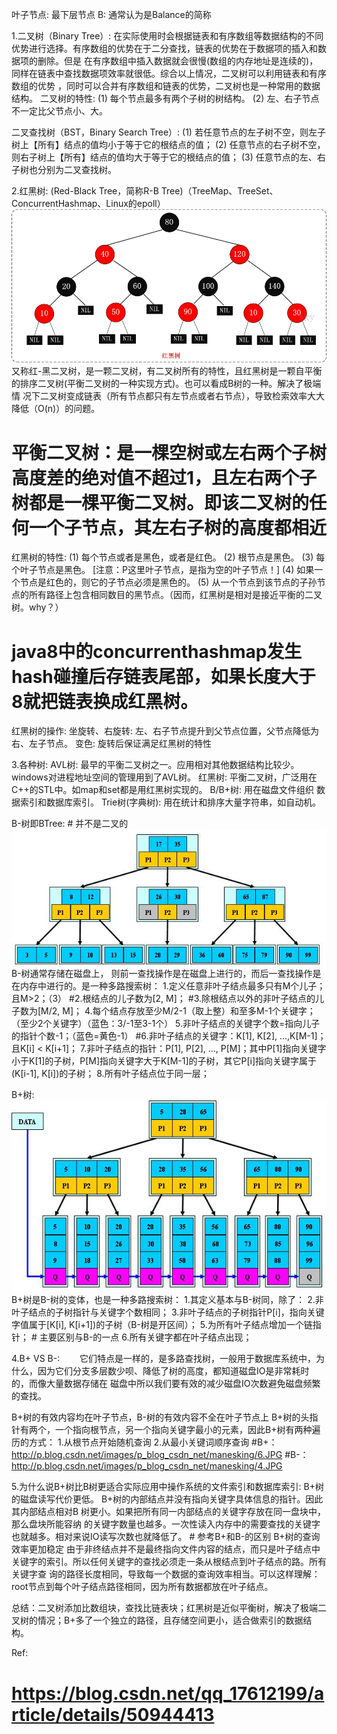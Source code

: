 叶子节点: 最下层节点
B: 通常认为是Balance的简称

1.二叉树（Binary Tree）:
  在实际使用时会根据链表和有序数组等数据结构的不同优势进行选择。有序数组的优势在于二分查找，链表的优势在于数据项的插入和数据项的删除。但是
  在有序数组中插入数据就会很慢(数组的内存地址是连续的)，同样在链表中查找数据项效率就很低。综合以上情况，二叉树可以利用链表和有序数组的优势
  ，同时可以合并有序数组和链表的优势，二叉树也是一种常用的数据结构。
  二叉树的特性:
    (1) 每个节点最多有两个子树的树结构。
    (2) 左、右子节点不一定比父节点小、大。

  二叉查找树（BST，Binary Search Tree）: 
    (1) 若任意节点的左子树不空，则左子树上【所有】结点的值均小于等于它的根结点的值；
    (2) 任意节点的右子树不空，则右子树上【所有】结点的值均大于等于它的根结点的值；
    (3) 任意节点的左、右子树也分别为二叉查找树。


2.红黑树: (Red-Black Tree，简称R-B Tree)（TreeMap、TreeSet、ConcurrentHashmap、Linux的epoll）
    ![image](img/Tree-RedBlockTree.jpg)
    又称红-黑二叉树，是一颗二叉树，有二叉树所有的特性，且红黑树是一颗自平衡的排序二叉树(平衡二叉树的一种实现方式)。也可以看成B树的一种。解决了极端情
  况下二叉树变成链表（所有节点都只有左节点或者右节点），导致检索效率大大降低（O(n)）的问题。
  # 平衡二叉树：是一棵空树或左右两个子树高度差的绝对值不超过1，且左右两个子树都是一棵平衡二叉树。即该二叉树的任何一个子节点，其左右子树的高度都相近
  红黑树的特性:
    (1) 每个节点或者是黑色，或者是红色。
    (2) 根节点是黑色。
    (3) 每个叶子节点是黑色。 [注意：P这里叶子节点，是指为空的叶子节点！]
    (4) 如果一个节点是红色的，则它的子节点必须是黑色的。
    (5) 从一个节点到该节点的子孙节点的所有路径上包含相同数目的黑节点。（因而，红黑树是相对是接近平衡的二叉树。why？）
  # java8中的concurrenthashmap发生hash碰撞后存链表尾部，如果长度大于8就把链表换成红黑树。

  红黑树的操作: 
    坐旋转、右旋转: 左、右子节点提升到父节点位置，父节点降低为右、左子节点。
    变色: 旋转后保证满足红黑树的特性


3.各种树: 
  AVL树: 最早的平衡二叉树之一。应用相对其他数据结构比较少。windows对进程地址空间的管理用到了AVL树。
  红黑树: 平衡二叉树，广泛用在C++的STL中。如map和set都是用红黑树实现的。
  B/B+树: 用在磁盘文件组织 数据索引和数据库索引。
  Trie树(字典树): 用在统计和排序大量字符串，如自动机。

  B-树即BTree: # 并不是二叉的
  ![image](img/Tree-B-BTree.jpg)
  B-树通常存储在磁盘上， 则前一查找操作是在磁盘上进行的，而后一查找操作是在内存中进行的。是一种多路搜索树： 
     1.定义任意非叶子结点最多只有M个儿子；且M>2；（3）
     #2.根结点的儿子数为[2, M]；
     #3.除根结点以外的非叶子结点的儿子数为[M/2, M]；
     4.每个结点存放至少M/2-1（取上整）和至多M-1个关键字；（至少2个关键字）（蓝色：3/-1至3-1个）
     5.非叶子结点的关键字个数=指向儿子的指针个数-1；（蓝色=黄色-1）
     #6.非叶子结点的关键字：K[1], K[2], …,K[M-1]；且K[i] < K[i+1]；
     7.非叶子结点的指针：P[1], P[2], …, P[M]；其中P[1]指向关键字小于K[1]的子树，P[M]指向关键字大于K[M-1]的子树，其它P[i]指向关键字属于(K[i-1], K[i])的子树；
     8.所有叶子结点位于同一层；

  B+树:
  ![image](img/Tree-B+.jpg)
  B+树是B-树的变体，也是一种多路搜索树：
     1.其定义基本与B-树同，除了：
     2.非叶子结点的子树指针与关键字个数相同；
     3.非叶子结点的子树指针P[i]，指向关键字值属于[K[i], K[i+1])的子树（B-树是开区间）；
     5.为所有叶子结点增加一个链指针； # 主要区别与B-的一点
     6.所有关键字都在叶子结点出现；

4.B+  VS  B-:
  　　它们特点是一样的，是多路查找树，一般用于数据库系统中，为什么，因为它们分支多层数少呗、降低了树的高度，都知道磁盘IO是非常耗时的，而像大量数据存储在
  磁盘中所以我们要有效的减少磁盘IO次数避免磁盘频繁的查找。

  B+树的有效内容均在叶子节点，B-树的有效内容不全在叶子节点上
  B+树的头指针有两个，一个指向根节点，另一个指向关键字最小的元素，因此B+树有两种遍历的方式：
  1.从根节点开始随机查询
  2.从最小关键词顺序查询
  #B+：http://p.blog.csdn.net/images/p_blog_csdn_net/manesking/6.JPG
  #B-：http://p.blog.csdn.net/images/p_blog_csdn_net/manesking/4.JPG

5.为什么说B+树比B树更适合实际应用中操作系统的文件索引和数据库索引:
  B+树的磁盘读写代价更低。
    B+树的内部结点并没有指向关键字具体信息的指针。因此其内部结点相对B 树更小。如果把所有同一内部结点的关键字存放在同一盘块中，那么盘块所能容纳
    的关键字数量也越多。一次性读入内存中的需要查找的关键字也就越多。相对来说IO读写次数也就降低了。 # 参考B+和B-的区别
  B+树的查询效率更加稳定
    由于非终结点并不是最终指向文件内容的结点，而只是叶子结点中关键字的索引。所以任何关键字的查找必须走一条从根结点到叶子结点的路。所有关键字查
    询的路径长度相同，导致每一个数据的查询效率相当。可以这样理解：root节点到每个叶子结点路径相同，因为所有数据都放在叶子结点。

总结：二叉树添加比数组块，查找比链表块；红黑树是近似平衡树，解决了极端二叉树的情况；B+多了一个独立的路径，且存储空间更小，适合做索引的数据结构。


Ref:
# https://blog.csdn.net/qq_17612199/article/details/50944413